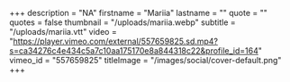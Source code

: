 +++
description = "NA"
firstname = "Mariia"
lastname = ""
quote = ""
quotes = false
thumbnail = "/uploads/mariia.webp"
subtitle = "/uploads/mariia.vtt"
video = "https://player.vimeo.com/external/557659825.sd.mp4?s=ca34276c4e434c5a7c10aa175170e8a844318c22&profile_id=164"
vimeo_id = "557659825"
titleImage = "/images/social/cover-default.png"
+++
